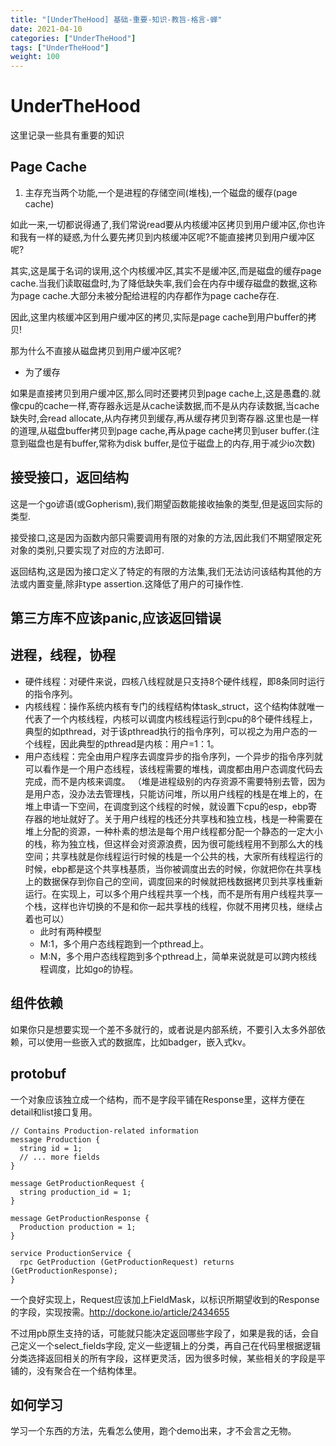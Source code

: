 ```yaml
---
title: "[UnderTheHood] 基础-重要-知识-教旨-格言-蝉"
date: 2021-04-10
categories: ["UnderTheHood"]
tags: ["UnderTheHood"]
weight: 100
---
```


# UnderTheHood

这里记录一些具有重要的知识

## Page Cache

1. 主存充当两个功能,一个是进程的存储空间(堆栈),一个磁盘的缓存(page cache)

如此一来,一切都说得通了,我们常说read要从内核缓冲区拷贝到用户缓冲区,你也许和我有一样的疑惑,为什么要先拷贝到内核缓冲区呢?不能直接拷贝到用户缓冲区呢?

其实,这是属于名词的误用,这个内核缓冲区,其实不是缓冲区,而是磁盘的缓存page cache.当我们读取磁盘时,为了降低缺失率,我们会在内存中缓存磁盘的数据,这称为page cache.大部分未被分配给进程的内存都作为page cache存在.

因此,这里内核缓冲区到用户缓冲区的拷贝,实际是page cache到用户buffer的拷贝!

那为什么不直接从磁盘拷贝到用户缓冲区呢?

- 为了缓存

如果是直接拷贝到用户缓冲区,那么同时还要拷贝到page cache上,这是愚蠢的.就像cpu的cache一样,寄存器永远是从cache读数据,而不是从内存读数据,当cache缺失时,会read allocate,从内存拷贝到缓存,再从缓存拷贝到寄存器.这里也是一样的道理,从磁盘buffer拷贝到page cache,再从page cache拷贝到user buffer.(注意到磁盘也是有buffer,常称为disk buffer,是位于磁盘上的内存,用于减少io次数)

## 接受接口，返回结构

这是一个go谚语(或Gopherism),我们期望函数能接收抽象的类型,但是返回实际的类型.

接受接口,这是因为函数内部只需要调用有限的对象的方法,因此我们不期望限定死对象的类别,只要实现了对应的方法即可.

返回结构,这是因为接口定义了特定的有限的方法集,我们无法访问该结构其他的方法或内置变量,除非type assertion.这降低了用户的可操作性.

## 第三方库不应该panic,应该返回错误

## 进程，线程，协程
- 硬件线程：对硬件来说，四核八线程就是只支持8个硬件线程，即8条同时运行的指令序列。
- 内核线程：操作系统内核有专门的线程结构体task_struct，这个结构体就唯一代表了一个内核线程，内核可以调度内核线程运行到cpu的8个硬件线程上，典型的如pthread，对于该pthread执行的指令序列，可以视之为用户态的一个线程，因此典型的pthread是内核：用户=1：1。
- 用户态线程：完全由用户程序去调度异步的指令序列，一个异步的指令序列就可以看作是一个用户态线程，该线程需要的堆栈，调度都由用户态调度代码去完成，而不是内核来调度。 （堆是进程级别的内存资源不需要特别去管，因为是用户态，没办法去管理栈，只能访问堆，所以用户线程的栈是在堆上的，在堆上申请一下空间，在调度到这个线程的时候，就设置下cpu的esp，ebp寄存器的地址就好了。关于用户线程的栈还分共享栈和独立栈，栈是一种需要在堆上分配的资源，一种朴素的想法是每个用户线程都分配一个静态的一定大小的栈，称为独立栈，但这样会对资源浪费，因为很可能线程用不到那么大的栈空间；共享栈就是你线程运行时候的栈是一个公共的栈，大家所有线程运行的时候，ebp都是这个共享栈基质，当你被调度出去的时候，你就把你在共享栈上的数据保存到你自己的空间，调度回来的时候就把栈数据拷贝到共享栈重新运行。在实现上，可以多个用户线程共享一个栈，而不是所有用户线程共享一个栈，这样也许切换的不是和你一起共享栈的线程，你就不用拷贝栈，继续占着也可以）
  - 此时有两种模型
  - M:1，多个用户态线程跑到一个pthread上。
  - M:N，多个用户态线程跑到多个pthread上，简单来说就是可以跨内核线程调度，比如go的协程。

## 组件依赖
如果你只是想要实现一个差不多就行的，或者说是内部系统，不要引入太多外部依赖，可以使用一些嵌入式的数据库，比如badger，嵌入式kv。


## protobuf
一个对象应该独立成一个结构，而不是字段平铺在Response里，这样方便在detail和list接口复用。
```
// Contains Production-related information  
message Production {
  string id = 1;
  // ... more fields
}

message GetProductionRequest {
  string production_id = 1;
}

message GetProductionResponse {
  Production production = 1;
} 

service ProductionService {
  rpc GetProduction (GetProductionRequest) returns (GetProductionResponse);
}
```
一个良好实现上，Request应该加上FieldMask，以标识所期望收到的Response的字段，实现按需。http://dockone.io/article/2434655

不过用pb原生支持的话，可能就只能决定返回哪些字段了，如果是我的话，会自己定义一个select_fields字段, 定义一些逻辑上的分类，再自己在代码里根据逻辑分类选择返回相关的所有字段，这样更灵活，因为很多时候，某些相关的字段是平铺的，没有聚合在一个结构体里。

## 如何学习
学习一个东西的方法，先看怎么使用，跑个demo出来，才不会言之无物。